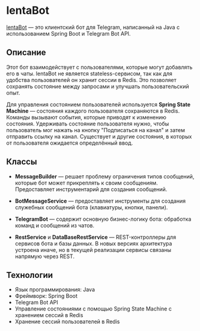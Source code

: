 # lentaBot

[lentaBot](https://github.com/mikl14/lentaBot) — это клиентский бот для Telegram, написанный на Java с использованием Spring Boot и Telegram Bot API.

## Описание

Этот бот взаимодействует с пользователями, которые могут добавлять его в чаты. lentaBot не является stateless-сервисом, так как для удобства пользователей он хранит сессии в Redis. Это позволяет сохранять состояние между запросами и улучшать пользовательский опыт.

Для управления состоянием пользователей используется **Spring State Machine** — состояния каждого пользователя сохраняются в Redis. Команды вызывают события, которые приводят к изменению состояния. Удерживать состояние пользователя нужно, чтобы пользователь мог нажать на кнопку "Подписаться на канал" и затем отправить ссылку на канал. Существует и другие состояния, в которых от пользователя ожидается определённый ввод.

## Классы

- **MessageBuilder** — решает проблему ограничения типов сообщений, которые бот может прикреплять к своим сообщениям. Предоставляет инструментарий для создания сообщений.

- **BotMessageService** — предоставляет инструменты для создания служебных сообщений бота (клавиатуры, кнопки, панели).

- **TelegramBot** — содержит основную бизнес-логику бота: обработка команд и сообщений из чатов.

- **RestService** и **DataBaseRestService** — REST-контроллеры для сервисов бота и базы данных. В новых версиях архитектура устроена иначе, но в текущей реализации сервисы связаны напрямую через REST.

## Технологии

- Язык программирования: Java  
- Фреймворк: Spring Boot  
- Telegram Bot API  
- Управление состояниями с помощью Spring State Machine с хранением сессий в Redis  
- Хранение сессий пользователей в Redis  
